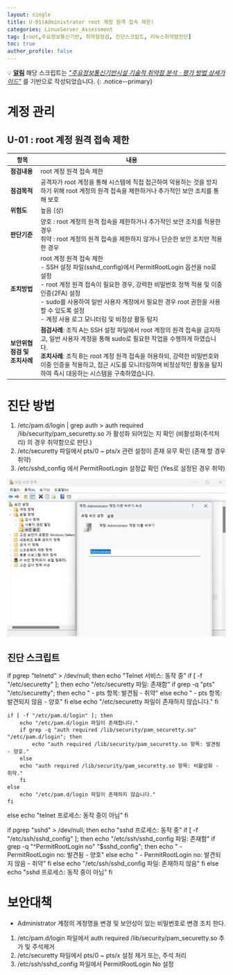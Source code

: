 ```yaml
---
layout: single
title: U-01(Administrator root 계정 원격 접속 제한)
categories: LinuxServer_Assessment
tag: [root,주요정보통신기반, 취약점점검, 진단스크립트, 리눅스취약점진단]
toc: true
author_profile: false
---
```


💡 **<u>알림</u>** 해당 스크립트는 <u style="font-style: italic;">"주요정보통신기반시설 기술적 취약점 분석ㆍ평가 방법 상세가이드"</u> 를 기반으로 작성되었습니다.
{: .notice--primary} 

# 계정 관리
## U-01 : root 계정 원격 접속 제한

| 항목 | 내용 |
|------|------|
| **점검내용** | root 계정 원격 접속 제한 |
| **점검목적** | 공격자가 root 계정을 통해 시스템에 직접 접근하여 악용하는 것을 방지하기 위해 root 계정의 원격 접속을 제한하거나 추가적인 보안 조치를 통해 보호 |
| **위험도** | 높음 (상) |
| **판단기준** | 양호 : root 계정의 원격 접속을 제한하거나 추가적인 보안 조치를 적용한 경우<br>취약 : root 계정의 원격 접속을 제한하지 않거나 단순한 보안 조치만 적용한 경우 |
| **조치방법** | root 계정 원격 접속 제한<br>- SSH 설정 파일(sshd_config)에서 PermitRootLogin 옵션을 no로 설정<br>- root 계정 원격 접속이 필요한 경우, 강력한 비밀번호 정책 적용 및 이중 인증(2FA) 설정<br>- sudo를 사용하여 일반 사용자 계정에서 필요한 경우 root 권한을 사용할 수 있도록 설정<br>- 계정 사용 로그 모니터링 및 비정상 활동 탐지 |
| **보안위협점검 및 조치사례** | **점검사례**: 조직 A는 SSH 설정 파일에서 root 계정의 원격 접속을 금지하고, 일반 사용자 계정을 통해 sudo로 필요한 작업을 수행하게 하였습니다.<br>**조치사례**: 조직 B는 root 계정 원격 접속을 허용하되, 강력한 비밀번호와 이중 인증을 적용하고, 접근 시도를 모니터링하며 비정상적인 활동을 탐지하여 즉시 대응하는 시스템을 구축하였습니다. |

# 진단 방법

1. /etc/pam.d/login | grep auth >  auth required /lib/security/pam_securetty.so 가 활성화 되어있는 지 확인 (비활성화(주석처리) 의 경우 취약함으로 판단.)
2. /etc/securetty 파일에서 pts/0 ~ pts/x 관련 설정이 존재 유무 확인 (존재 할 경우 취약)
3. /etc/sshd_config 에서 PermitRootLogin 설정값 확인 (Yes로 설정된 경우 취약)


<img src="/assets/image/Vulnerability_Assessment/windows_scripts/W-01/image.png" alt="description" width="600"/>

## 진단 스크립트
<div class="notice">
  if pgrep "telnetd" > /dev/null; then
    echo "Telnet 서비스: 동작 중"
    if [ -f "/etc/securetty" ]; then
        echo "/etc/securetty 파일: 존재함"
        if grep -q "pts" "/etc/securetty"; then
            echo "  - pts 항목: 발견됨 - 취약"
        else
            echo "  - pts 항목: 발견되지 않음 - 양호"
        fi
    else
    	echo "/etc/securetty 파일이 존재하지 않습니다."
    fi
    
    if [ -f "/etc/pam.d/login" ]; then
    	echo "/etc/pam.d/login 파일이 존재합니다."
    	if grep -q "auth required /lib/security/pam_securetty.so" "/etc/pam.d/login"; then
    	    echo "auth required /lib/security/pam_securetty.so 항목: 발견됨 - 양호."
    	else
   	    echo "auth required /lib/security/pam_securetty.so 항목: 비활성화 - 취약."
    	fi
    else
    	echo "/etc/pam.d/login 파일이 존재하지 않습니다."    
    fi
else
    echo "telnet 프로세스: 동작 중이 아님"
fi

if pgrep "sshd" > /dev/null; then
    echo "sshd 프로세스: 동작 중"
    if [ -f "/etc/ssh/sshd_config" ]; then
        echo "/etc/ssh/sshd_config 파일: 존재함"
        if grep -q "^PermitRootLogin no" "$sshd_config"; then
            echo "  - PermitRootLogin no: 발견됨 - 양호"
        else
            echo "  - PermitRootLogin no: 발견되지 않음 - 취약"
        fi
    else
        echo "/etc/ssh/sshd_config 파일: 존재하지 않음"
    fi
else
    echo "sshd 프로세스: 동작 중이 아님"
fi
</div>

# 보안대책
- Administrator 계정의 계정명을 변경 및 보안성이 있는 비밀번호로 변경 조치 한다.

1. /etc/pam.d/login 파일에서 auth required /lib/security/pam_securetty.so 추가 및 주석제거
2. /etc/securetty 파일에서 pts/0 ~ pts/x 설정 제거 또는, 주석 처리
3. /etc/ssh/sshd_config 파일에서 PermitRootLogin No 설정